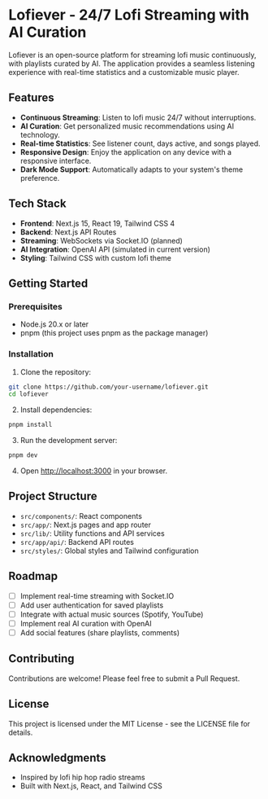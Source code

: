 # Lofiever - 24/7 Lofi Streaming with AI Curation

Lofiever is an open-source platform for streaming lofi music continuously, with playlists curated by AI. The application provides a seamless listening experience with real-time statistics and a customizable music player.

## Features

- **Continuous Streaming**: Listen to lofi music 24/7 without interruptions.
- **AI Curation**: Get personalized music recommendations using AI technology.
- **Real-time Statistics**: See listener count, days active, and songs played.
- **Responsive Design**: Enjoy the application on any device with a responsive interface.
- **Dark Mode Support**: Automatically adapts to your system's theme preference.

## Tech Stack

- **Frontend**: Next.js 15, React 19, Tailwind CSS 4
- **Backend**: Next.js API Routes
- **Streaming**: WebSockets via Socket.IO (planned)
- **AI Integration**: OpenAI API (simulated in current version)
- **Styling**: Tailwind CSS with custom lofi theme

## Getting Started

### Prerequisites

- Node.js 20.x or later
- pnpm (this project uses pnpm as the package manager)

### Installation

1. Clone the repository:
```bash
git clone https://github.com/your-username/lofiever.git
cd lofiever
```

2. Install dependencies:
```bash
pnpm install
```

3. Run the development server:
```bash
pnpm dev
```

4. Open [http://localhost:3000](http://localhost:3000) in your browser.

## Project Structure

- `src/components/`: React components
- `src/app/`: Next.js pages and app router
- `src/lib/`: Utility functions and API services
- `src/app/api/`: Backend API routes
- `src/styles/`: Global styles and Tailwind configuration

## Roadmap

- [ ] Implement real-time streaming with Socket.IO
- [ ] Add user authentication for saved playlists
- [ ] Integrate with actual music sources (Spotify, YouTube)
- [ ] Implement real AI curation with OpenAI
- [ ] Add social features (share playlists, comments)

## Contributing

Contributions are welcome! Please feel free to submit a Pull Request.

## License

This project is licensed under the MIT License - see the LICENSE file for details.

## Acknowledgments

- Inspired by lofi hip hop radio streams
- Built with Next.js, React, and Tailwind CSS
